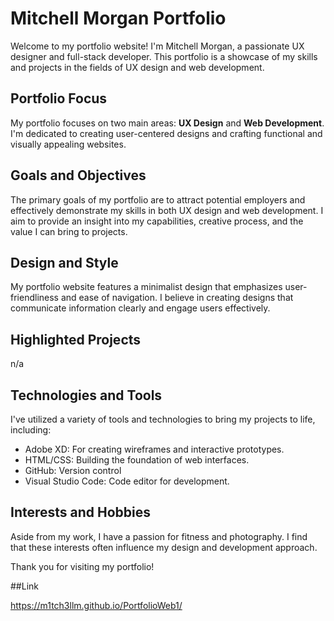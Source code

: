 # Mitchell Morgan Portfolio

Welcome to my portfolio website! I'm Mitchell Morgan, a passionate UX designer and full-stack developer. This portfolio is a showcase of my skills and projects in the fields of UX design and web development.

## Portfolio Focus

My portfolio focuses on two main areas: **UX Design** and **Web Development**. I'm dedicated to creating user-centered designs and crafting functional and visually appealing websites.

## Goals and Objectives

The primary goals of my portfolio are to attract potential employers and effectively demonstrate my skills in both UX design and web development. I aim to provide an insight into my capabilities, creative process, and the value I can bring to projects.

## Design and Style

My portfolio website features a minimalist design that emphasizes user-friendliness and ease of navigation. I believe in creating designs that communicate information clearly and engage users effectively.

## Highlighted Projects

n/a

## Technologies and Tools

I've utilized a variety of tools and technologies to bring my projects to life, including:

- Adobe XD: For creating wireframes and interactive prototypes.
- HTML/CSS: Building the foundation of web interfaces.
- GitHub: Version control
- Visual Studio Code: Code editor for development.

## Interests and Hobbies

Aside from my work, I have a passion for fitness and photography. I find that these interests often influence my design and development approach.

Thank you for visiting my portfolio!

##Link 

https://m1tch3llm.github.io/PortfolioWeb1/
